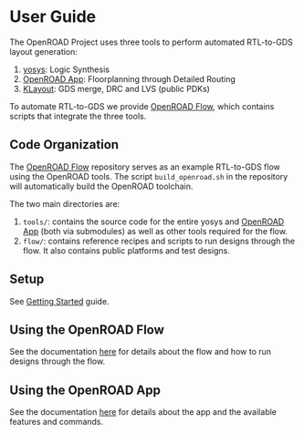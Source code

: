 # User Guide

The OpenROAD Project uses three tools to perform automated RTL-to-GDS layout generation:

1.  [yosys](https://github.com/The-OpenROAD-Project/yosys): Logic
    Synthesis
2.  [OpenROAD App](https://github.com/The-OpenROAD-Project/OpenROAD):
    Floorplanning through Detailed Routing
3.  [KLayout](https://www.klayout.de/): GDS merge, DRC and LVS (public
    PDKs)

To automate RTL-to-GDS we provide
[OpenROAD Flow](https://github.com/The-OpenROAD-Project/OpenROAD-flow-scripts),
which contains scripts that integrate the three tools.

## Code Organization

The [OpenROAD Flow](https://github.com/The-OpenROAD-Project/OpenROAD-flow-scripts)
repository serves as an example RTL-to-GDS flow using the OpenROAD
tools. The script `build_openroad.sh` in the repository will
automatically build the OpenROAD toolchain.

The two main directories are:

1. `tools/`: contains the source code for the entire yosys and
   [OpenROAD App](https://github.com/The-OpenROAD-Project/OpenROAD)
   (both via submodules) as well as other tools required for the flow.
3. `flow/`: contains reference recipes and scripts to run designs
   through the flow. It also contains public platforms and test
   designs.

## Setup

See [Getting Started](GettingStarted.md) guide.

## Using the OpenROAD Flow

See the documentation [here](GettingStarted.md) for details about the
flow and how to run designs through the flow.

## Using the OpenROAD App

See the documentation [here](https://github.com/The-OpenROAD-Project/OpenROAD/blob/master/README.md) for details about the app and
the available features and commands.
